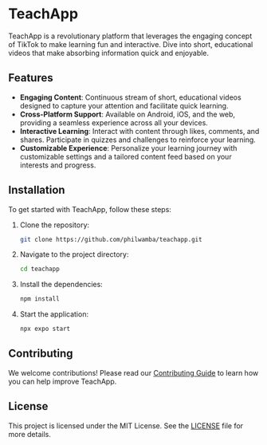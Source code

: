 # TeachApp

TeachApp is a revolutionary platform that leverages the engaging concept of TikTok to make learning fun and interactive. Dive into short, educational videos that make absorbing information quick and enjoyable.

## Features

- **Engaging Content**: Continuous stream of short, educational videos designed to capture your attention and facilitate quick learning.
- **Cross-Platform Support**: Available on Android, iOS, and the web, providing a seamless experience across all your devices.
- **Interactive Learning**: Interact with content through likes, comments, and shares. Participate in quizzes and challenges to reinforce your learning.
- **Customizable Experience**: Personalize your learning journey with customizable settings and a tailored content feed based on your interests and progress.

## Installation

To get started with TeachApp, follow these steps:

1. Clone the repository:

    ```bash
    git clone https://github.com/philwamba/teachapp.git
    ```

2. Navigate to the project directory:

    ```bash
    cd teachapp
    ```

3. Install the dependencies:

    ```bash
    npm install
    ```

4. Start the application:

    ```bash
    npx expo start
    ```

## Contributing

We welcome contributions! Please read our [Contributing Guide](CONTRIBUTING.md) to learn how you can help improve TeachApp.

## License

This project is licensed under the MIT License. See the [LICENSE](LICENSE) file for more details.
